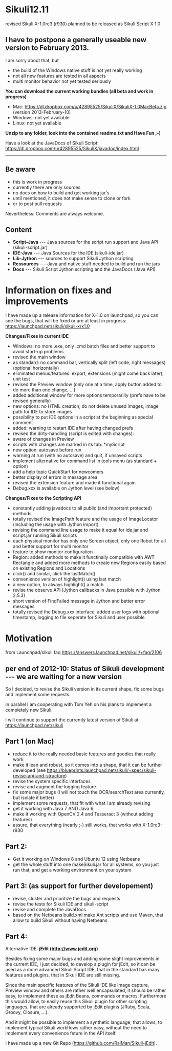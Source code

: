 Sikuli12.11
===========

revised Sikuli X-1.0rc3 (r930)  planned to be released as Sikuli Script X 1.0

I have to postpone a generally useable new version to February 2013.
---
I am sorry about that, but
- the build of the Windows native stuff is not yet really working
- not all new features are tested in all aspects
- multi monitor behavior not yet tested seriously

**You can download the current working bundles (all beta and work in progress)** 

- Mac: https://dl.dropbox.com/u/42895525/SikuliX/SikuliX-1.0MacBeta.zip (version 2013-February-10)
- Windows: not yet available
- Linux: not yet available

**Unzip to any folder, look into the contained readme.txt and Have Fun ;-)**

Have a look at the JavaDocs of Sikuli Script: https://dl.dropbox.com/u/42895525/SikuliX/javadoc/index.html

----------------------------

Be aware
---
- this is work in progress
- currently there are only sources 
- no docs on how to build and get working jar's
- until mentioned, it does not make sense to clone or fork
- or to post pull requests

Nevertheless: Comments are always welcome.

Content
-------
- **Script-Java** --- Java sources for the script run support and Java API (sikuli-script.jar)
- **IDE-Java** --- Java Sources for the IDE (sikuli-ide.jar)
- **Lib-Jython** --- sources to support Sikuli Jython scripting
- **Ressources** --- Java and native stuff needed to build and run the jars
- **Docs** --- Sikuli Script Jython scripting and the JavaDocs (Java API)

Information on fixes and improvements
=====================================

I have made up a release information for X-1.0 on launchpad, so you can see the bugs, that will be fixed or are at least in progress: https://launchpad.net/sikuli/sikuli-x/x1.0

**Changes/Fixes in current IDE**

- Windows: no more .exe, only .cmd batch files and better support to avoid start-up problems
- revised the main window
 - as standard: no command bar, vertically split (left code, right messages) (optional horizontally)
 - eliminated menus/features: export, extensions (might come back later), unit test
- revised the Preview window (only one at a time, apply button added to do more than one change, ...)
 - added additional window for more options temporarilly (prefs have to be revised generally)
 - new options: no HTML creation, do not delete unused images, image path for IDE to store images
 - possibility to put IDE options in a script at the beginning as special comment
 - added: warning to restart IDE after having changed prefs
- revised the dirty-handling (script is edited with changes):
 - aware of changes in Preview 
 - scripts with changes are marked in its tab: *myScript
 - new option: autosave before run
 - warning at run (with no autosave) and quit, if unsaved scripts
- implement alternative for command list in tools menu (as standard + option)
- add a help topic QuickStart for newcomers
- better display of errors in message area
- revised the extension feature and made it functional again
- Debug.xxx is available on Jython level (see below)

**Changes/Fixes to the Scripting API**

- constantly adding javadocs to all public (and important protected) methods
- totally revised the ImagePath feature and the usage of ImageLocator (including the usage with Jython import)
- revising the command line usage to make it equal for ide.jar and script.jar running Sikuli scripts
- each physical monitor has only one Screen object, only one Robot for all and better support for multi monitor
- feature to show monitor configuration
- Region: added methods to make it functinally compatible with AWT Rectangle and added more methods to create
new Regions easily based on existing Regions and Locations
- click() and similar, click the lastMatch()
- convenience version of highlight() using last match
- a new option, to always highlight() a match
- revise the observe API (Jython callbacks in Java possible with Jython 2.5.3)
- short version of FindFailed message in Jython and better error messages
- totally revised the Debug.xxx interface, added user logs with optional timestamp, logging to file seperate for Sikuli and user possible

Motivation
==========
from Launchpad/sikuli faq https://answers.launchpad.net/sikuli/+faq/2106

per end of 2012-10: 
Status of Sikuli development --- we are waiting for a new version
---------------------------

So I decided, to revise the Sikuli version in its current shape, fix some bugs and implement some requests.

In parallel I am cooperating with Tom Yeh on his plans to implement a completely new Sikuli.

I will continue to support the currently latest version of Sikuli at https://launchpad.net/sikuli

Part 1 (on Mac)
---------------
- reduce it to the really needed basic features and goodies that really work
- make it lean and robust, so it comes into a shape, that it can be further developed
  (see https://blueprints.launchpad.net/sikuli/+spec/sikuli-revise-api-and-structure)
- revise the system specific interfaces
- revise and augment the logging feature
- fix some major bugs (I will not touch the OCR/searchText area currently, but isolate it better)
- implement some requests, that fit with what i am already revising
- get it working with Java 7 AND Java 6
- make it working with OpenCV 2.4 and Tesseract 3 (without adding features)
- assure, that everything (nearly ;-) still works, that works with X-1.0rc3-r930

Part 2:
-------
- Get it working on Windows 8 and Ubuntu 12 using Netbeans
- get the whole stuff into one makeSikuli.jar for all systems, so you just run that, and get a working environment on your system

Part 3: (as support for further developement)
-------
- revise, cluster and prioritize the bugs and requests
- revise the tests for Sikuli IDE and sikuli-script
- revise and complete the JavaDocs
- based on the Netbeans build.xml make Ant scripts and use Maven, that allow to build Sikuli without having Netbeans

Part 4:
-------
Alternative IDE: **jEdit (http://www.jedit.org)** 

Besides fixing some major bugs and adding some slight improvements in the current IDE, I just decided, to develop a plugin for jEdit, so it can be used as a more advanced Sikuli Script IDE, that in the standard has many features and plugins, that in Sikuli IDE are still missing. 

Since the main specific features of the Sikuli IDE like Image capture, Preview window and others are rather well encapsulated, it should be rather easy, to implement these as jEdit Beans, commands or macros. Furthermore this would allow, to easily reuse this Sikuli plugin for other scripting languages, that are already supported by jEdit plugins (JRuby, Scala, Groovy, Closure, ...). 

And it might be possible to implement a synthetic language, that allows, to implement typical Sikuli workflows rather easy, without the need to implement every convenience feture in the API itself.

I have made up a new Git Repo (https://github.com/RaiMan/Sikuli-jEdit).
